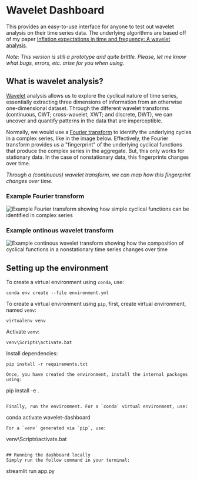 # Wavelet Dashboard
This provides an easy-to-use interface for anyone to test out wavelet analysis on their time series data. The underlying algorithms are based off of my paper [Inflation expectations in time and frequency: A wavelet analysis](https://www.nathaniellawrence.com/research#h.z59n5ss724ja).

<i>Note: This version is still a prototype and quite brittle. Please, let me know what bugs, errors, etc. arise for you when using.</i>

## What is wavelet analysis?
[Wavelet](https://en.wikipedia.org/wiki/Wavelet) analysis allows us to explore the cyclical nature of time series, essentially extracting three dimensions of information from an otherwise one-dimensional dataset. Through the different wavelet transforms (continuous, CWT; cross-wavelet, XWT; and discrete, DWT), we can uncover and quantify patterns in the data that are imperceptible.

Normally, we would use a [Fourier transform](https://en.wikipedia.org/wiki/Fourier_transform) to identify the underlying cycles in a complex series, like in the image below. Effectively, the Fourier transform provides us a "fingerprint" of the underlying cyclical functions that produce the complex series in the aggregate. But, this only works for stationary data. In the case of nonstationary data, this fingerprints changes over time.

<i>Through a (continuous) wavelet transform, we can map how this fingerprint changes over time.</i>

### Example Fourier transform
![Example Fourier transform showing how simple cyclical functions can be identified in complex series](https://drive.google.com/uc?export=view&id=1sLj-vkNWcZBCWqG2aBdggVpgwgjAZwGW "Example Fourier transform")

### Example ontinous wavelet transform 
![Example continous wavelet transform showing how the composition of cyclical functions in a nonstationary time series changes over time](https://upload.wikimedia.org/wikipedia/commons/9/95/Continuous_wavelet_transform.gif "Example ontinous wavelet transform")

## Setting up the environment
To create a virtual environment using `conda`, use:
```
conda env create --file environment.yml
```
To create a virtual environment using `pip`, first, create virtual environment, named `venv`:
```
virtualenv venv
```
Activate `venv`:
```
venv\Scripts\activate.bat
```
Install dependencies:
```
pip install -r requirements.txt

Once, you have created the environment, install the internal packages using:
```
pip install -e .
```

Finally, run the environment. For a `conda` virtual environment, use:
```
conda activate wavelet-dashboard
```
For a `venv` generated via `pip`, use:
```
venv\Scripts\activate.bat
```

## Running the dashboard locally
Simply run the follow command in your terminal:
```
streamlit run app.py
```
